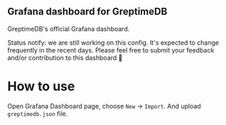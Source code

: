 Grafana dashboard for GreptimeDB
--------------------------------

GreptimeDB's official Grafana dashboard.

Status notify: we are still working on this config. It's expected to change frequently in the recent days. Please feel free to submit your feedback and/or contribution to this dashboard 🤗

# How to use

Open Grafana Dashboard page, choose `New` -> `Import`. And upload `greptimedb.json` file.
